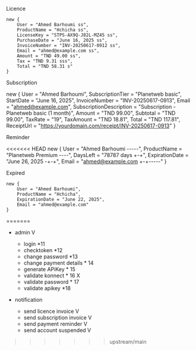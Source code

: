 Licence

    new {
        User = "Ahmed Barhoumi ss",
        ProductName = "Hchicha ss",
        LicenseKey = "STPS-AX9Q-J82L-MZ45 ss",
        PurchaseDate = "June 16, 2025 ss",
        InvoiceNumber = "INV-20250617-0912 ss",
        Email = "ahmed@example.com ss",
        Amount = "TND 49.00 ss",
        Tax = "TND 9.31 sss",
        Total = "TND 58.31 s"
    }

Subscription

new {
  User = "Ahmed Barhoumi",
  SubscriptionTier = "Planetweb basic",
  StartDate = "June 16, 2025",
  InvoiceNumber = "INV-20250617-0913",
  Email = "ahmed@example.com",
  SubscriptionDescription = "Subscription - Planetweb basic (1 month)",
  Amount = "TND 99.00",
  Subtotal = "TND 99.00",
  TaxRate = "19",
  TaxAmount = "TND 18.81",
  Total = "TND 117.81",
  ReceiptUrl = "https://yourdomain.com/receipt/INV-20250617-0913"
}

Reminder


<<<<<<< HEAD
    new {
            User = "Ahmed Barhoumi -----",
    ProductName = "Planetweb Premium ----",
    DaysLeft = "78787 days +-+",
    ExpirationDate = "June 26, 2025 -+-+",
    Email = "ahmed@example.com +-+-----"
    }

Expired

    new {
        User = "Ahmed Barhoumi",
        ProductName = "Hchicha",
        ExpirationDate = "June 22, 2025",
        Email = "ahmed@example.com"
    }
=======
- admin V
  - login *11
  - checktoken *12
  - change password *13
  - change payment details * 14
  - generate APiKey * 15
  - validate konnect * 16 X
  - validate password * 17
  - validate apikey *18

- notification 
   - send licence invoice V
   - send subscription invoice V
   - send payment reminder V
   - send account suspended V
>>>>>>> upstream/main
